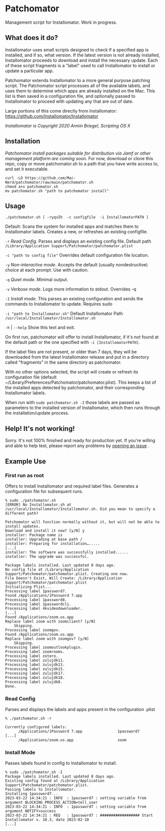# Patchomator
Management script for Installomator. Work in progress.

## What does it do?
Installomator uses small scripts designed to check if a specified app is installed, and if so, what version. If the latest version is not already installed, Installomator proceeds to download and install the necessary update. Each of these script fragments is a "label" used to call Installomator to install or update a particular app.

Patchomator extends Installomator to a more general purpose patching script. The Patchomator script processes all of the available labels, and uses them to determine which apps are already installed on the Mac. This list is then saved in a configuration file, and optionally passed to Installomator to proceed with updating any that are out of date. 

Large portions of this come directly from Installomator:
https://github.com/Installomator/Installomator

_Installomator is Copyright 2020 Armin Briegel, Scripting OS X_


## Installation

*Patchomator install packages suitable for distribution via Jamf or other management platform are coming soon.* 
For now, download or clone this repo, copy or move patchomator.sh to a path that you have write access to, and set it executable.

```
curl -LO https://github.com/Mac-Nerd/patchomator/raw/main/patchomator.sh
chmod a+x patchomator.sh
mv patchomator.sh "path to patchomator install"
```


## Usage

 `./patchomator.sh [ -ryqvIh  -c configfile  -i InstallomatorPATH ]`

Default:
	Scans the system for installed apps and matches them to Installomator labels. Creates a new, or refreshes an existing configfile. 

`-r`	 *Read Config*. Parses and displays an existing config file. Default path `/Library/Application Support/Patchomator/patchomator.plist`

`-c "path to config file"` 	 Overrides default configuration file location.

`-y`	 *Non-interactive mode*. Accepts the default (usually nondestructive) choice at each prompt. Use with caution.

`-q`	 *Quiet mode*. Minimal output.

`-v`	 *Verbose mode*. Logs more information to stdout. Overrides -q

`-I`	 *Install mode*. This parses an existing configuration and sends the commands to Installomator to update. Requires sudo

`-i "path to Installomator.sh"` 	 Default Installomator Path `/usr/local/Installomator/Installomator.sh`

`-h` | `--help` 	 Show this text and exit.


On first run, patchomator will offer to install Installomator, if it's not found at the default path or the one specified with `-i [InstallomatorPATH]`.

If the label files are not present, or older than 7 days, they will be downloaded from the latest Installomator release and put in a directory called "fragments" in the same directory as patchomator.

With no other options selected, the script will create or refresh its configuration file (default ~/Library/Preferences/Patchomator/patchomator.plist). This keeps a list of the installed apps detected by patchomator, and their corresponding Installomator labels. 

When run with `sudo patchomator.sh -I` those labels are passed as parameters to the installed version of Installomator, which then runs through the installation/update process.

## Help! It's not working!

Sorry. It's not 100% finished and ready for production yet. If you're willing and able to help test, please report any problems by [opening an issue](https://github.com/Mac-Nerd/patchomator/issues) .


## Example Use


### First run as root
Offers to install Installomator and required label files. Generates a configuration file for subsequent runs.

```
% sudo ./patchomator.sh 
[ERROR] No Installomator.sh at /usr/local/Installomator/Installomator.sh. Did you mean to specify a different path?	

Patchomator will function normally without it, but will not be able to install updates.
Download and install it now? [y/N] y
installer: Package name is 
installer: Upgrading at base path /
installer: Preparing for installation….....
[...]
installer: The software was successfully installed......
installer: The upgrade was successful.

Package labels installed. Last updated 0 days ago.
No config file at /Library/Application Support/Patchomator/patchomator.plist. Creating one now.
File Doesn't Exist, Will Create: /Library/Application Support/Patchomator/patchomator.plist
Initializing Plist...
Processing label 1password7.
Found /Applications/1Password 7.app
Processing label 1password8.
Processing label 1passwordcli.
Processing label 4kvideodownloader.
[...]
Found /Applications/zoom.us.app
Replace label zoom with zoomclient? [y/N] 
	Skipping.
Processing label zoomgov.
Found /Applications/zoom.us.app
Replace label zoom with zoomgov? [y/N] 
	Skipping.
Processing label zoomoutlookplugin.
Processing label zoomrooms.
Processing label zotero.
Processing label zulujdk11.
Processing label zulujdk13.
Processing label zulujdk15.
Processing label zulujdk17.
Processing label zulujdk18.
Processing label zulujdk8.
Done.
```

### Read Config
Parses and displays the labels and apps present in the configuration .plist
```
% ./patchomator.sh -r

Currently configured labels:
      /Applications/1Password 7.app                1password7
[...]
      /Applications/zoom.us.app                    zoom
```


### Install Mode
Passes labels found in config to Installomator to install.

```
% sudo ./patchomator.sh -I
Package labels installed. Last updated 0 days ago.
Existing config found at /Library/Application Support/Patchomator/patchomator.plist.
Passing labels to Installomator.
Installing 1password7...
2023-03-22 14:34:21 : INFO  : 1password7 : setting variable from argument BLOCKING_PROCESS_ACTION=tell_user
2023-03-22 14:34:21 : INFO  : 1password7 : setting variable from argument NOTIFY=success
2023-03-22 14:34:21 : REQ   : 1password7 : ################## Start Installomator v. 10.3, date 2023-02-10
[...]
```



